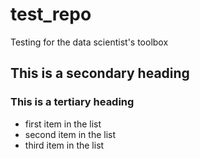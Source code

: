 # test_repo
Testing for the data scientist's toolbox
## This is a secondary heading 
### This is a tertiary heading 

* first item in the list
* second item in the list
* third item in the list


